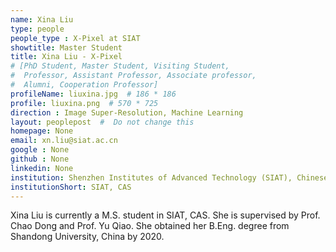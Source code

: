 ```yaml
---
name: Xina Liu
type: people
people_type : X-Pixel at SIAT
showtitle: Master Student
title: Xina Liu - X-Pixel
# [PhD Student, Master Student, Visiting Student,
#  Professor, Assistant Professor, Associate professor,
#  Alumni, Cooperation Professor]
profileName: liuxina.jpg  # 186 * 186
profile: liuxina.png  # 570 * 725
direction : Image Super-Resolution, Machine Learning
layout: peoplepost  #  Do not change this
homepage: None
email: xn.liu@siat.ac.cn
google : None
github : None
linkedin: None
institution: Shenzhen Institutes of Advanced Technology (SIAT), Chinese Academy of Sciences (CAS)
institutionShort: SIAT, CAS
---
```


Xina Liu is currently a M.S. student in SIAT, CAS. She is supervised by Prof. Chao Dong and Prof. Yu Qiao. She obtained her B.Eng. degree from Shandong University, China by 2020.


 

